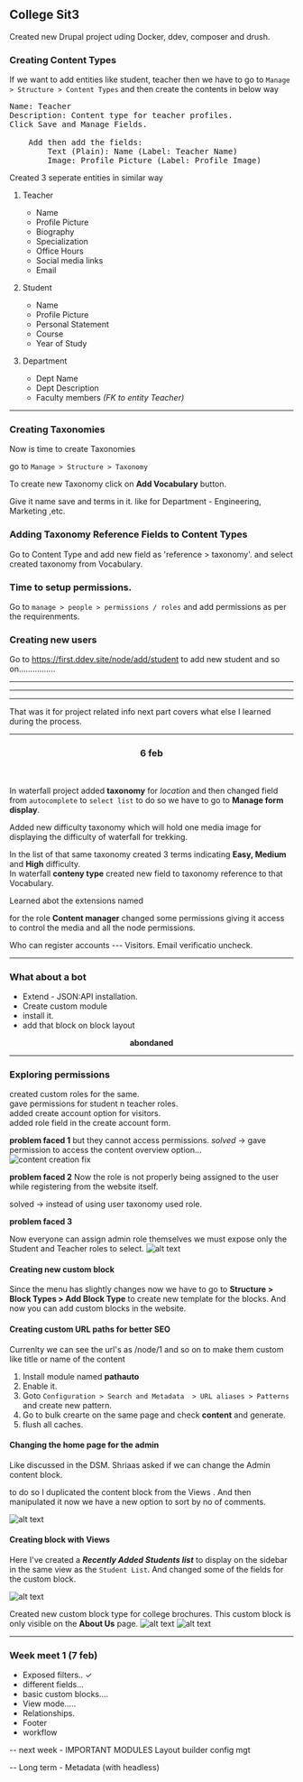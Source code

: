 ## College Sit3

Created new Drupal project uding Docker, ddev, composer and drush.

### Creating Content Types

If we want to add entities like student, teacher then we have to go to
`Manage > Structure > Content Types`
and then create the contents in below way
<pre>
Name: Teacher
Description: Content type for teacher profiles.
Click Save and Manage Fields.

    Add then add the fields:
        Text (Plain): Name (Label: Teacher Name)
        Image: Profile Picture (Label: Profile Image)
</pre>

Created 3 seperate entities in similar way

1. Teacher
    - Name
    - Profile Picture
    - Biography
    - Specialization
    - Office Hours
    - Social media links
    - Email

2. Student
    - Name
    - Profile Picture
    - Personal Statement
    - Course
    - Year of Study

3. Department
    - Dept Name
    - Dept Description
    - Faculty members *(FK to entity Teacher)*
---

### Creating Taxonomies

Now is time to create Taxonomies

go to
`Manage > Structure > Taxonomy`

To create new Taxonomy click on **Add Vocabulary** button.

Give it name save and terms in it.
like for Department - Engineering, Marketing ,etc.


### Adding Taxonomy Reference Fields to Content Types
Go to Content Type and add new field as 'reference > taxonomy'.
and select created taxonomy from Vocabulary.


### Time to setup permissions.
Go to `manage > people > permissions / roles`
and add permissions as per the requirenments.

### Creating new users

Go to https://first.ddev.site/node/add/student to add new student and so on................


---
---
---

That was it for project related info next part covers what else I learned during the process.




---
<center>

### 6 feb
</center>
<br>

In waterfall project added **taxonomy** for *location* and then changed field from `autocomplete` to `select list` to do so we have to go to **Manage form display**.

Added new difficulty taxonomy which will hold one media image for displaying the difficulty of waterfall for trekking.


In the list of that same taxonomy created 3 terms indicating <b> Easy, Medium </b> and **High** difficulty. <br>
In waterfall **conteny type** created new field to taxonomy reference to that Vocabulary.

Learned abot the extensions named

for the role **Content manager** changed some permissions giving it access to control the media and all the node permissions.

Who can register accounts --- Visitors. Email verificatio uncheck.


---

### What about a bot

- Extend - JSON:API installation.
- Create custom module
- install it.
- add that block on block layout
<center>

**abondaned**

</center>

---




### Exploring permissions

created custom roles for the same. <br>
gave permissions for student n teacher roles.<br>
added create account option for visitors.<br>
added role field in the create account form.<br>

**problem faced 1**
but they cannot access permissions. *solved* -> gave permission to access the content overview option...<br>
![content creation fix](image.png)

**problem faced 2**
Now the role is not properly being assigned to the user while registering from the website itself.

solved -> instead of using user taxonomy used role.

**problem faced 3**

Now everyone can assign admin role themselves we must expose only the Student and Teacher roles to select.
![alt text](image-1.png)


<!--
To fix above
Step 1: Install and Enable the Profile Module

Install the profile module
```sh
ddev composer require drupal/profile
```

Enable the module:
```sh
drush en profile -y
```

Install **Rules** module using
```sh
ddev composer require drupal/rules
```

and enable the same

Navigate to Configuration > Workflow > Rules (`/admin/config/workflow/rules`).

Add new reaction role and set React on event: After saving a new user entity.

Add condition:
'Entity: has field'
-->


#### Creating new custom block

Since the menu has slightly changes now we have to go to
**Structure > Block Types > Add Block Type** to create new template for the blocks.
And now you can add custom blocks in the website.


#### Creating custom URL paths for better SEO
Currenlty we can see the url's as /node/1 and so on to make them custom like title or name of the content
1. Install module named **pathauto**
2. Enable it.
3. Goto `Configuration > Search and Metadata  > URL aliases > Patterns` and create new pattern.
4. Go to bulk crearte on the same page and check **content** and generate.
5. flush all caches.


#### Changing the home page for the admin
Like discussed in the DSM.
Shriaas asked if we can change the Admin content block.

to do so I duplicated the content block from the Views .
And then manipulated it now we have a new option to sort by no of comments.

![alt text](image-2.png)

#### Creating block with Views
Here I've created a <em><b>Recently Added Students list</b></em> to display on the sidebar in the same view as the `Student List`.
And changed some of the fields for the custom block.

![alt text](image-3.png)

Created new custom block type for college brochures. This custom block is only visible on the **About Us** page.
![alt text](image-4.png)
![alt text](image-5.png)

---

### Week meet 1 (7 feb)


- Exposed filters.. &check;
- different fields...
- basic custom blocks....
- View mode.....
- Relationships.
- Footer
- workflow

-- next week - IMPORTANT MODULES
 Layout builder
 config mgt

-- Long term - Metadata (with headless)
